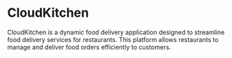 # CloudKitchen
CloudKitchen is a dynamic food delivery application designed to streamline food delivery services for restaurants. This platform allows restaurants to manage and deliver food orders efficiently to customers.
